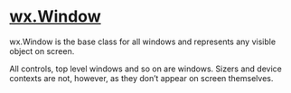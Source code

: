 # [wx.Window](https://wxpython.org/Phoenix/docs/html/wx.Window.html#wx-window)

wx.Window is the base class for all windows and represents any visible object on screen.

All controls, top level windows and so on are windows. Sizers and device contexts are not, however, as they don’t appear on screen themselves.